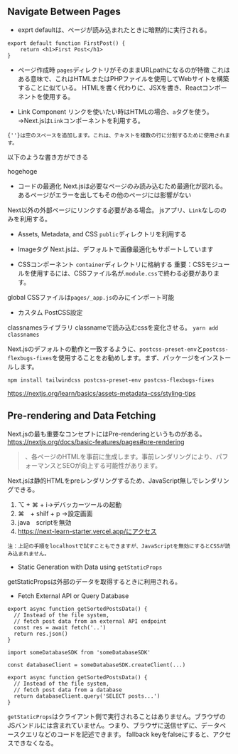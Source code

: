 ## Navigate Between Pages
- exprt defaultは、ページが読み込まれたときに暗黙的に実行される。
```
export default function FirstPost() {
    return <h1>First Post</h1>
}
```

- ページ作成時
`pages`ディレクトリがそのままURLpathになるのが特徴
これはある意味で、これはHTMLまたはPHPファイルを使用してWebサイトを構築することに似ている。 HTMLを書く代わりに、JSXを書き、Reactコンポーネントを使用する。

- Link Component
リンクを使いたい時はHTMLの場合、`a`タグを使う。
→Next.jsは`Link`コンポーネントを利用する。

```
{''}は空のスペースを追加します。これは、テキストを複数の行に分割するために使用されます。
```
以下のような書き方ができる
<Link href="">
<a>
hogehoge
</a>
</Link>

- コードの最適化
Next.jsは必要なページのみ読み込むため最適化が図れる。
あるページがエラーを出してもその他のページには影響がない

Next以外の外部ページにリンクする必要がある場合。 jsアプリ、`Link`なしの<a>のみを利用する。

- Assets, Metadata, and CSS
`public`ディレクトリを利用する


- Imageタグ
Next.jsは、デフォルトで画像最適化もサポートしています

- CSSコンポーネント
`container`ディレクトリに格納する
重要：CSSモジュールを使用するには、CSSファイル名が.`module.css`で終わる必要があります。


global CSSファイルは`pages/_app.js`のみにインポート可能

- カスタム PostCSS設定

classnamesライブラリ
classnameで読み込むcssを変化させる。
```yarn add classnames```

Next.jsのデフォルトの動作と一致するように、`postcss-preset-env`と`postcss-flexbugs-fixes`を使用することをお勧めします。まず、パッケージをインストールします。

```
npm install tailwindcss postcss-preset-env postcss-flexbugs-fixes
```

https://nextjs.org/learn/basics/assets-metadata-css/styling-tips

## Pre-rendering and Data Fetching

Next.jsの最も重要なコンセプトにはPre-renderingというものがある。
https://nextjs.org/docs/basic-features/pages#pre-rendering
>、各ページのHTMLを事前に生成します。事前レンダリングにより、パフォーマンスとSEOが向上する可能性があります。

Next.jsは静的HTMLをpreレンダリングするため、JavaScript無しでレンダリングできる。

1. ⌥ + ⌘ + i→デバッカーツールの起動
2. ⌘　+ shilf + p →設定画面
3. java　scriptを無効
4. https://next-learn-starter.vercel.app/にアクセス

```注：上記の手順をlocalhostで試すこともできますが、JavaScriptを無効にするとCSSが読み込まれません。```

- Static Generation with Data using `getStaticProps`

getStaticPropsは外部のデータを取得するときに利用される。

- Fetch External API or Query Database

```
export async function getSortedPostsData() {
  // Instead of the file system,
  // fetch post data from an external API endpoint
  const res = await fetch('..')
  return res.json()
}
```

```
import someDatabaseSDK from 'someDatabaseSDK'

const databaseClient = someDatabaseSDK.createClient(...)

export async function getSortedPostsData() {
  // Instead of the file system,
  // fetch post data from a database
  return databaseClient.query('SELECT posts...')
}
```

`getStaticProps`はクライアント側で実行されることはありません。ブラウザのJSバンドルには含まれていません。つまり、ブラウザに送信せずに、データベースクエリなどのコードを記述できます。
fallback keyをfalseにすると、アクセスできなくなる。

